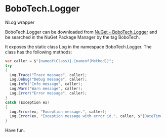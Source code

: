 # BoboTech.Logger
NLog wrapper

BoboTech.Logger can be downloaded from [NuGet - BoboTech.Logger](https://www.nuget.org/packages/BoboTech.Logger) and be searched in the NuGet Package Manager by the tag BoboTech.

It exposes the static class Log in the namespace BoboTech.Logger. The class has the following methods:

```csharp
var caller = $"{nameof(Class)}.{nameof(Method)}";
try
{
  Log.Trace("Trace message", caller);
  Log.Debug("Debug message", caller);
  Log.Info("Info message", caller);
  Log.Warn("Warn message", caller);
  Log.Error("Error message", caller);
}
catch (Exception ex)
{
  Log.Error(ex, "Exception message.", caller);
  Log.Error(ex, "Exception message with error id.", caller, $"{DateTime.Now:yyyyMMdd_hhmmss}");
}
```

Have fun.